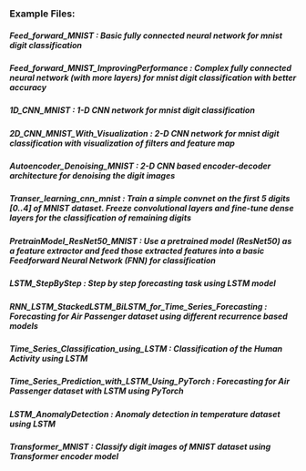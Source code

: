### Example Files:

##### Feed_forward_MNIST : Basic fully connected neural network for mnist digit classification

##### Feed_forward_MNIST_ImprovingPerformance : Complex fully connected neural network (with more layers) for mnist digit classification with better accuracy

##### 1D_CNN_MNIST : 1-D CNN network for mnist digit classification 

##### 2D_CNN_MNIST_With_Visualization : 2-D CNN network for mnist digit classification with visualization of filters and feature map

##### Autoencoder_Denoising_MNIST : 2-D CNN based encoder-decoder architecture for denoising the digit images

##### Transer_learning_cnn_mnist : Train a simple convnet on the first 5 digits [0..4] of MNIST dataset. Freeze convolutional layers and fine-tune dense layers for the classification of remaining digits

##### PretrainModel_ResNet50_MNIST : Use a pretrained model (ResNet50) as a feature extractor and feed those extracted features into a basic Feedforward Neural Network (FNN) for classification

##### LSTM_StepByStep : Step by step forecasting task using LSTM model

##### RNN_LSTM_StackedLSTM_BiLSTM_for_Time_Series_Forecasting : Forecasting for Air Passenger dataset using different recurrence based models

##### Time_Series_Classification_using_LSTM : Classification of the Human Activity using LSTM 

##### Time_Series_Prediction_with_LSTM_Using_PyTorch : Forecasting for Air Passenger dataset with LSTM using PyTorch

##### LSTM_AnomalyDetection : Anomaly detection in temperature dataset using LSTM

##### Transformer_MNIST : Classify digit images of MNIST dataset using Transformer encoder model
